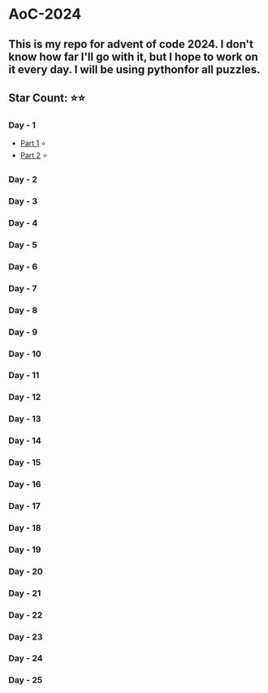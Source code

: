 # AoC-2024

## This is my repo for advent of code 2024. I don't know how far I'll go with it, but I hope to work on it every day. I will be using pythonfor all puzzles.

## Star Count: ⭐⭐

### Day - 1
- [Part 1](https://github.com/frustratedcat/AoC-2024/blob/main/day-1/day-1-part-1.py) ⭐
- [Part 2](https://github.com/frustratedcat/AoC-2024/blob/main/day-1/day-1-part-2.py) ⭐
### Day - 2 
### Day - 3
### Day - 4
### Day - 5
### Day - 6
### Day - 7
### Day - 8
### Day - 9
### Day - 10
### Day - 11
### Day - 12
### Day - 13
### Day - 14
### Day - 15
### Day - 16
### Day - 17
### Day - 18
### Day - 19
### Day - 20
### Day - 21
### Day - 22
### Day - 23
### Day - 24
### Day - 25
